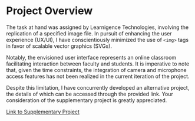 # Project Overview

The task at hand was assigned by Learnigence Technologies, involving the
replication of a specified image file. In pursuit of enhancing the user
experience (UX/UI), I have conscientiously minimized the use of `<img>` tags in
favor of scalable vector graphics (SVGs).

Notably, the envisioned user interface represents an online classroom
facilitating interaction between faculty and students. It is imperative to note
that, given the time constraints, the integration of camera and microphone
access features has not been realized in the current iteration of the project.

Despite this limitation, I have concurrently developed an alternative project,
the details of which can be accessed through the provided link. Your
consideration of the supplementary project is greatly appreciated.

[Link to Supplementary Project](https://github.com/Neverm1ndEZ/rtc-vc)
